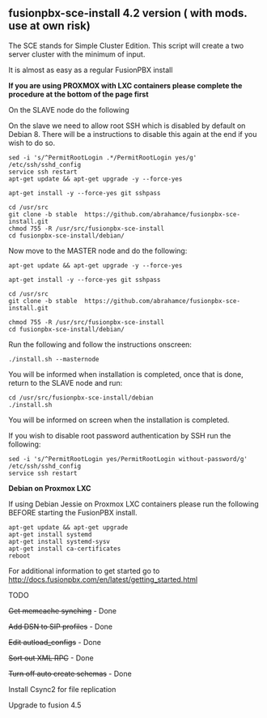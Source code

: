 fusionpbx-sce-install 4.2 version ( with mods. use at own risk)
--------------------------------------
The SCE stands for Simple Cluster Edition. This script will create a two server cluster with the minimum of input.

It is almost as easy as a regular FusionPBX install



**If you are using PROXMOX with LXC containers please complete the procedure at the bottom of the page first**



On the SLAVE node do the following

On the slave we need to allow root SSH which is disabled by default on Debian 8. There will be a instructions to disable this again at the end if you wish to do so.

```
sed -i 's/^PermitRootLogin .*/PermitRootLogin yes/g' /etc/ssh/sshd_config
service ssh restart
apt-get update && apt-get upgrade -y --force-yes

apt-get install -y --force-yes git sshpass

cd /usr/src
git clone -b stable  https://github.com/abrahamce/fusionpbx-sce-install.git
chmod 755 -R /usr/src/fusionpbx-sce-install
cd fusionpbx-sce-install/debian/
```
Now move to the MASTER node and do the following:

```
apt-get update && apt-get upgrade -y --force-yes

apt-get install -y --force-yes git sshpass

cd /usr/src
git clone -b stable  https://github.com/abrahamce/fusionpbx-sce-install.git

chmod 755 -R /usr/src/fusionpbx-sce-install
cd fusionpbx-sce-install/debian/
```

Run the following and follow the instructions onscreen:
```
./install.sh --masternode
```

You will be informed when installation is completed, once that is done, return to the SLAVE node and run:

```
cd /usr/src/fusionpbx-sce-install/debian
./install.sh
```

You will be informed on screen when the installation is completed.

If you wish to disable root password authentication by SSH run the following:
```
sed -i 's/^PermitRootLogin yes/PermitRootLogin without-password/g' /etc/ssh/sshd_config
service ssh restart
```

**Debian on Proxmox LXC**

If using Debian Jessie on Proxmox LXC containers please run the following BEFORE starting the FusionPBX install. 


```
apt-get update && apt-get upgrade
apt-get install systemd
apt-get install systemd-sysv
apt-get install ca-certificates
reboot
```

For additional information to get started go to http://docs.fusionpbx.com/en/latest/getting_started.html 

TODO

~~Get memcache synching~~ - Done

~~Add DSN to SIP profiles~~ - Done

~~Edit autload_configs~~ - Done

~~Sort out XML RPC~~ - Done

~~Turn off auto create schemas~~ - Done

Install Csync2 for file replication

Upgrade to fusion 4.5



